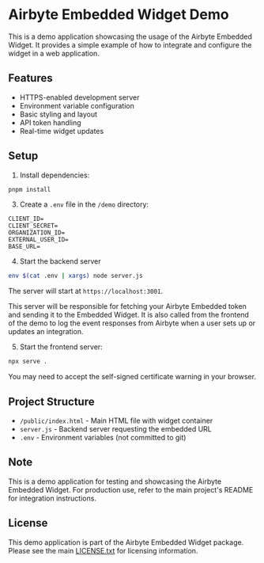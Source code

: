 # Airbyte Embedded Widget Demo

This is a demo application showcasing the usage of the Airbyte Embedded Widget. It provides a simple example of how to integrate and configure the widget in a web application.

## Features

- HTTPS-enabled development server
- Environment variable configuration
- Basic styling and layout
- API token handling
- Real-time widget updates

## Setup

1. Install dependencies:

```bash
pnpm install
```

3. Create a `.env` file in the `/demo` directory:

```env
CLIENT_ID=
CLIENT_SECRET=
ORGANIZATION_ID=
EXTERNAL_USER_ID=
BASE_URL=
```

4. Start the backend server

```bash
env $(cat .env | xargs) node server.js
```

The server will start at `https://localhost:3001`.

This server will be responsible for fetching your Airbyte Embedded token and sending it to the Embedded Widget. It is also called from the frontend of the demo to log the event responses from Airbyte when a user sets up or updates an integration.

5. Start the frontend server:

```bash
npx serve .
```

You may need to accept the self-signed certificate warning in your browser.

## Project Structure

- `/public/index.html` - Main HTML file with widget container
- `server.js` - Backend server requesting the embedded URL
- `.env` - Environment variables (not committed to git)

## Note

This is a demo application for testing and showcasing the Airbyte Embedded Widget. For production use, refer to the main project's README for integration instructions.

## License

This demo application is part of the Airbyte Embedded Widget package. Please see the main [LICENSE.txt](../LICENSE.txt) for licensing information.
